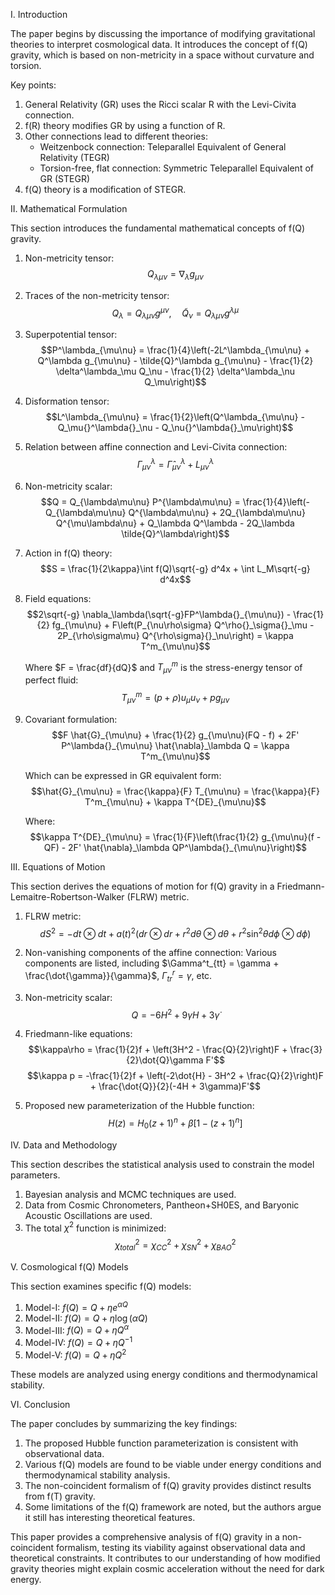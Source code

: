 I. Introduction

The paper begins by discussing the importance of modifying gravitational theories to interpret cosmological data. It introduces the concept of f(Q) gravity, which is based on non-metricity in a space without curvature and torsion.

Key points:
1. General Relativity (GR) uses the Ricci scalar R with the Levi-Civita connection.
2. f(R) theory modifies GR by using a function of R.
3. Other connections lead to different theories:
   - Weitzenbock connection: Teleparallel Equivalent of General Relativity (TEGR)
   - Torsion-free, flat connection: Symmetric Teleparallel Equivalent of GR (STEGR)
4. f(Q) theory is a modification of STEGR.

II. Mathematical Formulation

This section introduces the fundamental mathematical concepts of f(Q) gravity.

1. Non-metricity tensor:
   $$Q_{\lambda\mu\nu} = \nabla_\lambda g_{\mu\nu}$$

2. Traces of the non-metricity tensor:
   $$Q_\lambda = Q_{\lambda\mu\nu} g^{\mu\nu}, \quad \tilde{Q}_\nu = Q_{\lambda\mu\nu} g^{\lambda\mu}$$

3. Superpotential tensor:
   $$P^\lambda_{\mu\nu} = \frac{1}{4}\left(-2L^\lambda_{\mu\nu} + Q^\lambda g_{\mu\nu} - \tilde{Q}^\lambda g_{\mu\nu} - \frac{1}{2} \delta^\lambda_\mu Q_\nu - \frac{1}{2} \delta^\lambda_\nu Q_\mu\right)$$

4. Disformation tensor:
   $$L^\lambda_{\mu\nu} = \frac{1}{2}\left(Q^\lambda_{\mu\nu} - Q_\mu{}^\lambda{}_\nu - Q_\nu{}^\lambda{}_\mu\right)$$

5. Relation between affine connection and Levi-Civita connection:
   $$\Gamma^\lambda_{\mu\nu} = \hat{\Gamma}^\lambda_{\mu\nu} + L^\lambda_{\mu\nu}$$

6. Non-metricity scalar:
   $$Q = Q_{\lambda\mu\nu} P^{\lambda\mu\nu} = \frac{1}{4}\left(-Q_{\lambda\mu\nu} Q^{\lambda\mu\nu} + 2Q_{\lambda\mu\nu} Q^{\mu\lambda\nu} + Q_\lambda Q^\lambda - 2Q_\lambda \tilde{Q}^\lambda\right)$$

7. Action in f(Q) theory:
   $$S = \frac{1}{2\kappa}\int f(Q)\sqrt{-g} d^4x + \int L_M\sqrt{-g} d^4x$$

8. Field equations:
   $$2\sqrt{-g} \nabla_\lambda(\sqrt{-g}FP^\lambda{}_{\mu\nu}) - \frac{1}{2} fg_{\mu\nu} + F\left(P_{\nu\rho\sigma} Q^\rho{}_\sigma{}_\mu - 2P_{\rho\sigma\mu} Q^{\rho\sigma}{}_\nu\right) = \kappa T^m_{\mu\nu}$$

   Where $F = \frac{df}{dQ}$ and $T^m_{\mu\nu}$ is the stress-energy tensor of perfect fluid:
   $$T^m_{\mu\nu} = (p + \rho)u_\mu u_\nu + pg_{\mu\nu}$$

9. Covariant formulation:
   $$F \hat{G}_{\mu\nu} + \frac{1}{2} g_{\mu\nu}(FQ - f) + 2F' P^\lambda{}_{\mu\nu} \hat{\nabla}_\lambda Q = \kappa T^m_{\mu\nu}$$

   Which can be expressed in GR equivalent form:
   $$\hat{G}_{\mu\nu} = \frac{\kappa}{F} T_{\mu\nu} = \frac{\kappa}{F} T^m_{\mu\nu} + \kappa T^{DE}_{\mu\nu}$$

   Where:
   $$\kappa T^{DE}_{\mu\nu} = \frac{1}{F}\left(\frac{1}{2} g_{\mu\nu}(f - QF) - 2F' \hat{\nabla}_\lambda QP^\lambda{}_{\mu\nu}\right)$$

III. Equations of Motion

This section derives the equations of motion for f(Q) gravity in a Friedmann-Lemaitre-Robertson-Walker (FLRW) metric.

1. FLRW metric:
   $$dS^2 = -dt \otimes dt + a(t)^2 \left(dr \otimes dr + r^2 d\theta \otimes d\theta + r^2 \sin^2 \theta d\phi \otimes d\phi\right)$$

2. Non-vanishing components of the affine connection:
   Various components are listed, including $\Gamma^t_{tt} = \gamma + \frac{\dot{\gamma}}{\gamma}$, $\Gamma^r_{tr} = \gamma$, etc.

3. Non-metricity scalar:
   $$Q = -6H^2 + 9\gamma H + 3\dot{\gamma}$$

4. Friedmann-like equations:
   $$\kappa\rho = \frac{1}{2}f + \left(3H^2 - \frac{Q}{2}\right)F + \frac{3}{2}\dot{Q}\gamma F'$$
   $$\kappa p = -\frac{1}{2}f + \left(-2\dot{H} - 3H^2 + \frac{Q}{2}\right)F + \frac{\dot{Q}}{2}(-4H + 3\gamma)F'$$

5. Proposed new parameterization of the Hubble function:
   $$H(z) = H_0(z + 1)^n + \beta\left[1 - (z + 1)^n\right]$$

IV. Data and Methodology

This section describes the statistical analysis used to constrain the model parameters.

1. Bayesian analysis and MCMC techniques are used.
2. Data from Cosmic Chronometers, Pantheon+SH0ES, and Baryonic Acoustic Oscillations are used.
3. The total $\chi^2$ function is minimized:
   $$\chi^2_{total} = \chi^2_{CC} + \chi^2_{SN} + \chi^2_{BAO}$$

V. Cosmological f(Q) Models

This section examines specific f(Q) models:

1. Model-I: $f(Q) = Q + \eta e^{\alpha Q}$
2. Model-II: $f(Q) = Q + \eta \log(\alpha Q)$
3. Model-III: $f(Q) = Q + \eta Q^\alpha$
4. Model-IV: $f(Q) = Q + \eta Q^{-1}$
5. Model-V: $f(Q) = Q + \eta Q^2$

These models are analyzed using energy conditions and thermodynamical stability.

VI. Conclusion

The paper concludes by summarizing the key findings:

1. The proposed Hubble function parameterization is consistent with observational data.
2. Various f(Q) models are found to be viable under energy conditions and thermodynamical stability analysis.
3. The non-coincident formalism of f(Q) gravity provides distinct results from f(T) gravity.
4. Some limitations of the f(Q) framework are noted, but the authors argue it still has interesting theoretical features.

This paper provides a comprehensive analysis of f(Q) gravity in a non-coincident formalism, testing its viability against observational data and theoretical constraints. It contributes to our understanding of how modified gravity theories might explain cosmic acceleration without the need for dark energy.